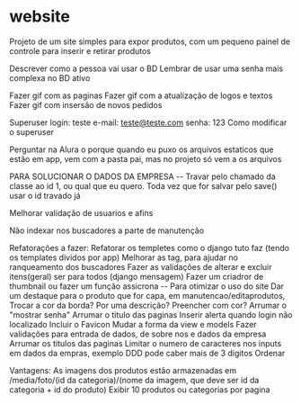 # website

Projeto de um site simples para expor produtos, com um pequeno painel de controle para inserir e retirar produtos

Descrever como a pessoa vai usar o BD
Lembrar de usar uma senha mais complexa no BD ativo

Fazer gif com  as paginas
Fazer gif com a atualização de logos e textos
Fazer gif com insersão de novos pedidos

Superuser
login: teste
e-mail: teste@teste.com
senha: 123
Como modificar o superuser

Perguntar na Alura o porque quando eu puxo os arquivos estaticos que estão em app, vem com a pasta pai, mas no projeto só vem a os arquivos

PARA SOLUCIONAR O DADOS DA EMPRESA -- Travar pelo chamado da classe ao id 1, ou qual que eu quero. Toda vez que for salvar pelo save() usar o id travado já

Melhorar validação de usuarios e afins

Não indexar nos buscadores a parte de manutenção

Refatorações a fazer:
    Refatorar os templetes como o django tuto faz (tendo os templates dividos por app)
    Melhorar as tag, para ajudar no ranqueamento dos buscadores
    Fazer as validações de alterar e excluir itens(geral) ser para todos (django mensagem)
    Fazer um criadror de thumbnail ou fazer um função assicrona -- Para otimizar o uso do site
    Dar um destaque para o produto que for capa, em manutencao/editaprodutos, Trocar a cor da borda? Por uma descrição? Preencher com cor?
    Arrumar o "mostrar senha"
    Arrumar o titulo das paginas
    Inserir alerta quando login não localizado
    Incluir o Favicon
    Mudar a forma da view e models
    Fazer validações para entrada de dados, de sobre nos e dados da empresa
    Arrumar os titulos das paginas
    Limitar o numero de caracteres nos inputs em dados da empras, exemplo DDD pode caber mais de 3 digitos
    Ordenar 

Vantagens:
    As imagens dos produtos estão armazenadas em /media/foto/(id da categoria)/(nome da imagem, que deve ser id da categoria + id do produto)
    Exibir 10 produtos ou categorias por pagina

